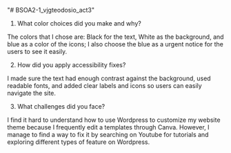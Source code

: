 "# BSOA2-1_vjgteodosio_act3" 

1.	What color choices did you make and why?

The colors that I chose are: Black for the text, White as the background, and blue as a color of the icons; I also choose the blue as a urgent notice for the users to see it easily.

2. How did you apply accessibility fixes?

I made sure the text had enough contrast against the background, used readable fonts, and added clear labels and icons so users can easily navigate the site.

3. What challenges did you face?

I find it hard to understand how to use Wordpress to customize my website theme because I frequently edit a templates through Canva. However, I manage to find a way to fix it by searching on Youtube for tutorials and exploring different types of feature on Wordpress.
